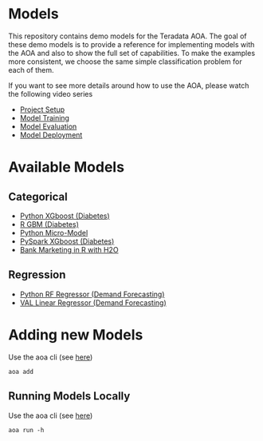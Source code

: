 

# Models

This repository contains demo models for the Teradata AOA. The goal of these demo models is to provide a reference for implementing models with the AOA and also to show the full set of capabilities. To make the examples more consistent, we choose the same simple classification problem for each of them.


If you want to see more details around how to use the AOA, please watch the following video series

- [Project Setup](https://web.microsoftstream.com/video/ed11c0ef-2292-476f-aff2-723d7207676e)
- [Model Training](https://web.microsoftstream.com/video/20062b89-1296-4249-a5bd-8e1d62c91c23)
- [Model Evaluation](https://web.microsoftstream.com/video/db169a39-d8c6-4e1e-996b-fa63a7449b86)
- [Model Deployment](https://web.microsoftstream.com/video/f027aa32-3403-433a-8f6b-0fb5074d498e)

# Available Models

## Categorical

- [Python XGboost (Diabetes)](model_definitions/03c9a01f-bd46-4e7c-9a60-4282039094e6)
- [R GBM (Diabetes)](model_definitions/bf6a52b2-b595-4358-ac4f-24fb41a85c45)
- [Python Micro-Model](model_definitions/dfd4052e-f91b-4aa5-9c79-f26d649dd931)
- [PySpark XGboost (Diabetes)](model_definitions/149e31ed-c554-46b4-95d2-00c5c43320fb)
- [Bank Marketing in R with H2O](model_definitions/f5c6d40d-ecba-4820-b2c3-85af85cab552)

## Regression

- [Python RF Regressor (Demand Forecasting)](model_definitions/b1e18b12-5ccd-4c94-b96b-c2cebf230150)
- [VAL Linear Regressor (Demand Forecasting)](model_definitions/db62c97c-2cd5-4f4e-af3c-b967c13d0327)


# Adding new Models

Use the aoa cli (see [here](https://pypi.org/project/aoa/))

```
aoa add
```

## Running Models Locally

Use the aoa cli (see [here](https://pypi.org/project/aoa/))

```
aoa run -h
```
